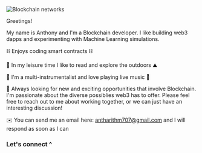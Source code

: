 ![Blockchain networks](https://bernardmarr.com/img/30%20Real%20Examples%20Of%20Blockchain%20Technology%20In%20Practice.png)

Greetings!

My name is Anthony and I'm a Blockchain developer. I like building web3 dapps and experimenting with Machine Learning simulations.

⛓️ Enjoys coding smart contracts ⛓️

🔭 In my leisure time I like to read and explore the outdoors ⛰️

🎵 I'm a multi-instrumentalist and love playing live music 🎵

💬 Always looking for new and exciting opportunities that involve Blockchain. I'm passionate about the diverse possiblies web3 has to offer. Please feel free to reach out to me about working together, or we can just have an interesting discussion!

✉️ You can send me an email here: antharithm707@gmail.com and I will respond as soon as I can

### Let's connect ^
